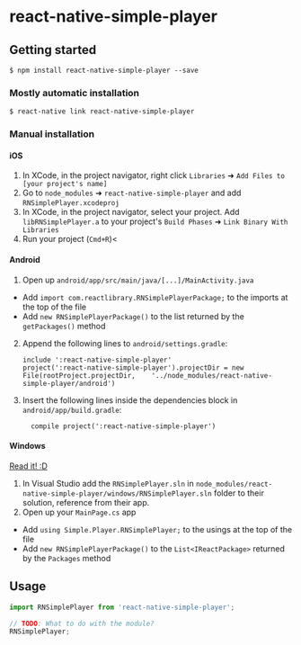 
# react-native-simple-player

## Getting started

`$ npm install react-native-simple-player --save`

### Mostly automatic installation

`$ react-native link react-native-simple-player`

### Manual installation


#### iOS

1. In XCode, in the project navigator, right click `Libraries` ➜ `Add Files to [your project's name]`
2. Go to `node_modules` ➜ `react-native-simple-player` and add `RNSimplePlayer.xcodeproj`
3. In XCode, in the project navigator, select your project. Add `libRNSimplePlayer.a` to your project's `Build Phases` ➜ `Link Binary With Libraries`
4. Run your project (`Cmd+R`)<

#### Android

1. Open up `android/app/src/main/java/[...]/MainActivity.java`
  - Add `import com.reactlibrary.RNSimplePlayerPackage;` to the imports at the top of the file
  - Add `new RNSimplePlayerPackage()` to the list returned by the `getPackages()` method
2. Append the following lines to `android/settings.gradle`:
  	```
  	include ':react-native-simple-player'
  	project(':react-native-simple-player').projectDir = new File(rootProject.projectDir, 	'../node_modules/react-native-simple-player/android')
  	```
3. Insert the following lines inside the dependencies block in `android/app/build.gradle`:
  	```
      compile project(':react-native-simple-player')
  	```

#### Windows
[Read it! :D](https://github.com/ReactWindows/react-native)

1. In Visual Studio add the `RNSimplePlayer.sln` in `node_modules/react-native-simple-player/windows/RNSimplePlayer.sln` folder to their solution, reference from their app.
2. Open up your `MainPage.cs` app
  - Add `using Simple.Player.RNSimplePlayer;` to the usings at the top of the file
  - Add `new RNSimplePlayerPackage()` to the `List<IReactPackage>` returned by the `Packages` method


## Usage
```javascript
import RNSimplePlayer from 'react-native-simple-player';

// TODO: What to do with the module?
RNSimplePlayer;
```
  